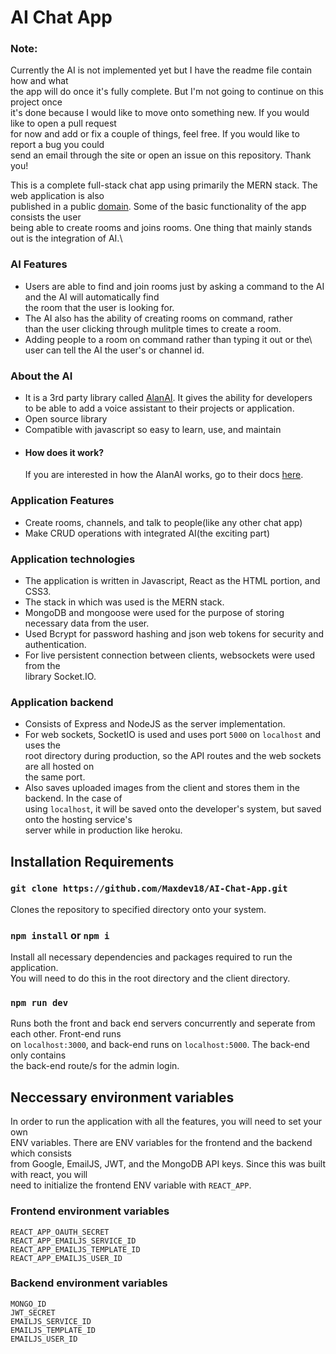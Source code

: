 # AI Chat App

### Note:
Currently the AI is not implemented yet but I have the readme file contain how and what\
the app will do once it's fully complete. But I'm not going to continue on this project once\
it's done because I would like to move onto something new. If you would like to open a pull request\
for now and add or fix a couple of things, feel free. If you would like to report a bug you could\
send an email through the site or open an issue on this repository. Thank you!

This is a complete full-stack chat app using primarily the MERN stack. The web application is also\
published in a public [domain](https://chattingai-frontend.herokuapp.com/). Some of the basic functionality of the app consists the user\
being able to create rooms and joins rooms. One thing that mainly stands out is the integration of AI.\

### AI Features

- Users are able to find and join rooms just by asking a command to the AI and the AI will automatically find\
the room that the user is looking for.
- The AI also has the ability of creating rooms on command, rather\
than the user clicking through mulitple times to create a room.
- Adding people to a room on command rather than typing it out or the\ 
user can tell the AI the user's or channel id.

### About the AI

- It is a 3rd party library called [AlanAI](https://alan.app/). It gives the ability for developers\
to be able to add a voice assistant to their projects or application.
- Open source library
- Compatible with javascript so easy to learn, use, and maintain
- #### How does it work?
  If you are interested in how the AlanAI works, go to their docs [here](https://alan.app/docs/).

### Application Features

- Create rooms, channels, and talk to people(like any other chat app)
- Make CRUD operations with integrated AI(the exciting part)

### Application technologies

- The application is written in Javascript, React as the HTML portion, and CSS3.
- The stack in which was used is the MERN stack.
- MongoDB and mongoose were used for the purpose of storing necessary data from the user.
- Used Bcrypt for password hashing and json web tokens for security and authentication.
- For live persistent connection between clients, websockets were used from the\
library Socket.IO.

### Application backend

- Consists of Express and NodeJS as the server implementation.
- For web sockets, SocketIO is used and uses port `5000` on `localhost` and uses the\
root directory during production, so the API routes and the web sockets are all hosted on\
the same port.
- Also saves uploaded images from the client and stores them in the backend. In the case of\
using `localhost`, it will be saved onto the developer's system, but saved onto the hosting service's\
server while in production like heroku.

## Installation Requirements

### `git clone https://github.com/Maxdev18/AI-Chat-App.git`

Clones the repository to specified directory onto your system.

### `npm install` or `npm i`

Install all necessary dependencies and packages required to run the application.\
You will need to do this in the root directory and the client directory.

### `npm run dev`

Runs both the front and back end servers concurrently and seperate from each other. Front-end runs\
on `localhost:3000`, and back-end runs on `localhost:5000`. The back-end only contains\
the back-end route/s for the admin login.

## Neccessary environment variables
In order to run the application with all the features, you will need to set your own\
ENV variables. There are ENV variables for the frontend and the backend which consists\
from Google, EmailJS, JWT, and the MongoDB API keys. Since this was built with react, you will\
need to initialize the frontend ENV variable with `REACT_APP`.

### Frontend environment variables
`REACT_APP_OAUTH_SECRET`\
`REACT_APP_EMAILJS_SERVICE_ID`\
`REACT_APP_EMAILJS_TEMPLATE_ID`\
`REACT_APP_EMAILJS_USER_ID`

### Backend environment variables
`MONGO_ID`\
`JWT_SECRET`\
`EMAILJS_SERVICE_ID`\
`EMAILJS_TEMPLATE_ID`\
`EMAILJS_USER_ID`